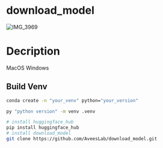 # download_model
![IMG_3969](https://github.com/user-attachments/assets/1103078c-0646-4673-95b3-1e8f9542699b)

# Decription
MacOS
Windows

## Build Venv
```bash
conda create -n "your_venv" python="your_version"
```
```bash
py "python version" -m venv .venv
```

```bash
# install huggingface_hub 
pip install huggingface_hub
# install download_model
git clone https://github.com/AveesLab/download_model.git
```

